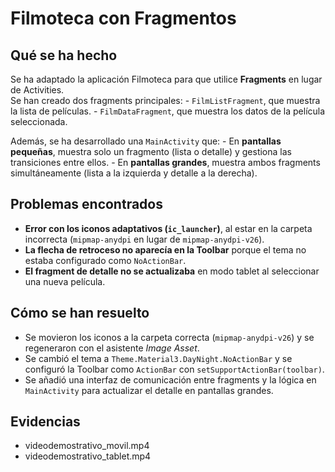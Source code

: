 # Filmoteca con Fragmentos

## Qué se ha hecho

Se ha adaptado la aplicación Filmoteca para que utilice **Fragments** en
lugar de Activities.\
Se han creado dos fragments principales: - `FilmListFragment`, que
muestra la lista de películas. - `FilmDataFragment`, que muestra los
datos de la película seleccionada.

Además, se ha desarrollado una `MainActivity` que: - En **pantallas
pequeñas**, muestra solo un fragmento (lista o detalle) y gestiona las
transiciones entre ellos. - En **pantallas grandes**, muestra ambos
fragments simultáneamente (lista a la izquierda y detalle a la derecha).

## Problemas encontrados

-   **Error con los iconos adaptativos (`ic_launcher`)**, al estar en la
    carpeta incorrecta (`mipmap-anydpi` en lugar de
    `mipmap-anydpi-v26`).
-   **La flecha de retroceso no aparecía en la Toolbar** porque el tema
    no estaba configurado como `NoActionBar`.
-   **El fragment de detalle no se actualizaba** en modo tablet al
    seleccionar una nueva película.

## Cómo se han resuelto

-   Se movieron los iconos a la carpeta correcta (`mipmap-anydpi-v26`) y
    se regeneraron con el asistente *Image Asset*.
-   Se cambió el tema a `Theme.Material3.DayNight.NoActionBar` y se
    configuró la Toolbar como `ActionBar` con
    `setSupportActionBar(toolbar)`.
-   Se añadió una interfaz de comunicación entre fragments y la lógica
    en `MainActivity` para actualizar el detalle en pantallas grandes.
    
## Evidencias
-    videodemostrativo_movil.mp4
-    videodemostrativo_tablet.mp4

    
